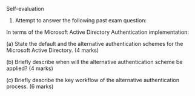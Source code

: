 Self-evaluation  

1. Attempt to answer the following past exam question:  

In terms of the Microsoft Active Directory Authentication implementation:  

(a) State the default and the alternative authentication schemes for the Microsoft
Active Directory. (4 marks)  



(b) Briefly describe when will the alternative authentication scheme be applied? (4 marks)  

(c) Briefly describe the key workflow of the alternative authentication process. (6 marks)  